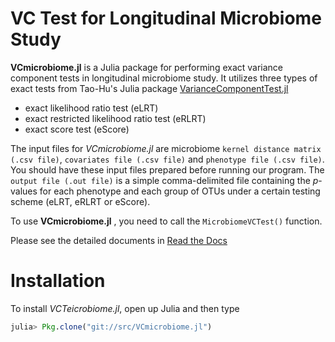 # VC Test for Longitudinal Microbiome Study

**VCmicrobiome.jl** is a Julia package for performing exact variance component tests in longitudinal microbiome study. It utilizes three types of exact tests from Tao-Hu's Julia package [VarianceComponentTest.jl](https://github.com/Tao-Hu/VarianceComponentTest.jl/blob/master/README.md)

* exact likelihood ratio test (eLRT)
* exact restricted likelihood ratio test (eRLRT)
* exact score test (eScore)

The input files for _VCmicrobiome.jl_ are microbiome `kernel distance matrix (.csv file)`, `covariates file (.csv file)` and `phenotype file (.csv file)`. You should have these input files prepared before running our program. The `output file (.out file)` is a simple comma-delimited file containing the _p_-values for each phenotype and each group of OTUs under a certain testing scheme (eLRT, eRLRT or eScore).

To use **VCmicrobiome.jl** , you need to call the `MicrobiomeVCTest()` function.

Please see the detailed documents in [Read the Docs](http://vcmicrobiomejl.readthedocs.io/en/latest/) 

# Installation

To install _VCTeicrobiome.jl_, open up Julia and then type

```julia
julia> Pkg.clone("git://src/VCmicrobiome.jl")
```
